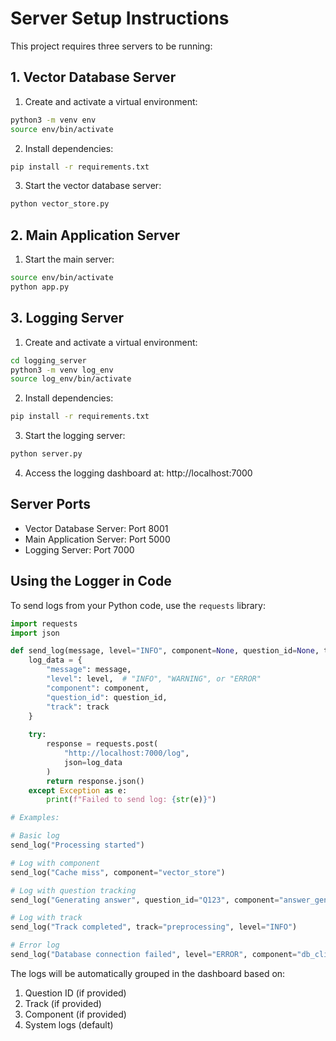 # Server Setup Instructions

This project requires three servers to be running:

## 1. Vector Database Server

1. Create and activate a virtual environment:
```bash
python3 -m venv env
source env/bin/activate
```

2. Install dependencies:
```bash
pip install -r requirements.txt
```

3. Start the vector database server:
```bash
python vector_store.py
```

## 2. Main Application Server

1. Start the main server:
```bash
source env/bin/activate
python app.py
```

## 3. Logging Server

1. Create and activate a virtual environment:
```bash
cd logging_server
python3 -m venv log_env
source log_env/bin/activate
```

2. Install dependencies:
```bash
pip install -r requirements.txt
```

3. Start the logging server:
```bash
python server.py
```

4. Access the logging dashboard at: http://localhost:7000

## Server Ports

- Vector Database Server: Port 8001
- Main Application Server: Port 5000
- Logging Server: Port 7000

## Using the Logger in Code

To send logs from your Python code, use the `requests` library:

```python
import requests
import json

def send_log(message, level="INFO", component=None, question_id=None, track=None):
    log_data = {
        "message": message,
        "level": level,  # "INFO", "WARNING", or "ERROR"
        "component": component,
        "question_id": question_id,
        "track": track
    }
    
    try:
        response = requests.post(
            "http://localhost:7000/log",
            json=log_data
        )
        return response.json()
    except Exception as e:
        print(f"Failed to send log: {str(e)}")

# Examples:

# Basic log
send_log("Processing started")

# Log with component
send_log("Cache miss", component="vector_store")

# Log with question tracking
send_log("Generating answer", question_id="Q123", component="answer_generator")

# Log with track
send_log("Track completed", track="preprocessing", level="INFO")

# Error log
send_log("Database connection failed", level="ERROR", component="db_client")
```

The logs will be automatically grouped in the dashboard based on:
1. Question ID (if provided)
2. Track (if provided)
3. Component (if provided)
4. System logs (default)
